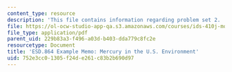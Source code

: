 ```yaml
---
content_type: resource
description: 'This file contains information regarding problem set 2. '
file: https://ol-ocw-studio-app-qa.s3.amazonaws.com/courses/ids-410j-modeling-and-assessment-for-policy-spring-2013/752e3cc01305f24de261c83b2b690d97_MITESD_864S13_PS2_Q2Exmple.pdf
file_type: application/pdf
parent_uid: 229b83a3-f496-a03d-b403-dda779c8fc2e
resourcetype: Document
title: 'ESD.864 Example Memo: Mercury in the U.S. Environment'
uid: 752e3cc0-1305-f24d-e261-c83b2b690d97
---
```

